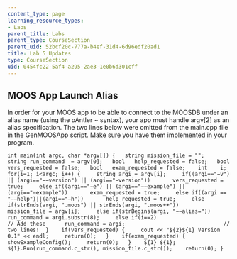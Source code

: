 ```yaml
---
content_type: page
learning_resource_types:
- Labs
parent_title: Labs
parent_type: CourseSection
parent_uid: 52bcf20c-777a-b4ef-31d4-6d96edf20ad1
title: Lab 5 Updates
type: CourseSection
uid: 0454fc22-5af4-a295-2ae3-1e0b6d301cff
---
```


MOOS App Launch Alias
---------------------

In order for your MOOS app to be able to connect to the MOOSDB under an alias name (using the pAntler ~ syntax), your app must handle argv\[2\] as an alias specification. The two lines below were omitted from the main.cpp file in the GenMOOSApp script. Make sure you have them implemented in your program.

```
int main(int argc, char *argv[]) {   string mission_file = "";   string run_command  = argv[0];   bool   help_requested = false;   bool   vers_requested = false;   bool   exam_requested = false;    int    i;   for(i=1; i<argc; i++) {     string argi = argv[i];     if((argi=="−v") || (argi=="−−version") || (argi=="−version"))       vers_requested = true;     else if((argi=="−e") || (argi=="−−example") || (argi=="−example"))       exam_requested = true;     else if((argi == "−−help")||(argi=="−h"))       help_requested = true;     else if(strEnds(argi, ".moos") || strEnds(argi, ".moos++"))       mission_file = argv[i];     else if(strBegins(argi, "−−alias="))       run_command = argi.substr(8);     else if(i==2)                                      // Add these      run_command = argi;                               // two lines!  }    if(vers_requested) {     cout << "${2}${1} Version 0.1" << endl;     return(0);   }    if(exam_requested) {     showExampleConfig();     return(0);   }    ${1} ${1};   ${1}.Run(run_command.c_str(), mission_file.c_str());    return(0); } 
```